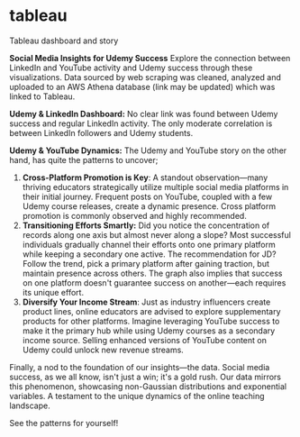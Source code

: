 # tableau
Tableau dashboard and story

**Social Media Insights for Udemy Success**
Explore the connection between LinkedIn and YouTube activity and Udemy success through these visualizations. Data sourced by web scraping was cleaned, analyzed and uploaded to an AWS Athena database (link may be updated) which was linked to Tableau.

  **Udemy & LinkedIn Dashboard:**
No clear link was found between Udemy success and regular LinkedIn activity. The only moderate correlation is between LinkedIn followers and Udemy students.

  **Udemy & YouTube Dynamics:**
The Udemy and YouTube story on the other hand, has quite the patterns to uncover;

1.	**Cross-Platform Promotion is Key**: A standout observation—many thriving educators strategically utilize multiple social media platforms in their initial journey. Frequent posts on YouTube, coupled with a few Udemy course releases, create a dynamic presence. Cross platform promotion is commonly observed and highly recommended.
2.	**Transitioning Efforts Smartly:** Did you notice the concentration of records along one axis but almost never along a slope? Most successful individuals gradually channel their efforts onto one primary platform while keeping a secondary one active. The recommendation for JD? Follow the trend, pick a primary platform after gaining traction, but maintain presence across others. The graph also implies that success on one platform doesn't guarantee success on another—each requires its unique effort.
3.	**Diversify Your Income Stream**: Just as industry influencers create product lines, online educators are advised to explore supplementary products for other platforms. Imagine leveraging YouTube success to make it the primary hub while using Udemy courses as a secondary income source. Selling enhanced versions of YouTube content on Udemy could unlock new revenue streams.

Finally, a nod to the foundation of our insights—the data. Social media success, as we all know, isn't just a win; it's a gold rush. Our data mirrors this phenomenon, showcasing non-Gaussian distributions and exponential variables. A testament to the unique dynamics of the online teaching landscape.

See the patterns for yourself!

